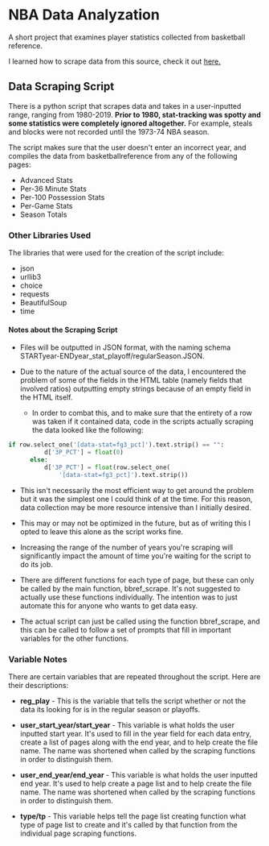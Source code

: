 # NBA Data Analyzation
A short project that examines player statistics collected from basketball reference.

I learned how to scrape data from this source, check it out [here.](https://github.com/LearnDataSci/article-resources/blob/master/Ultimate%20Guide%20to%20Web%20Scraping/Part%201%20-%20Requests%20and%20BeautifulSoup/notebook.ipynb)

## Data Scraping Script
There is a python script that scrapes data and takes in a user-inputted range, ranging from 1980-2019.
**Prior to 1980, stat-tracking was spotty and some statistics were completely ignored altogether.** For example, steals and blocks were not recorded until the 1973-74 NBA season.  

The script makes sure that the user doesn't enter an incorrect year, and compiles the data from basketballreference from any of the following pages:
- Advanced Stats
- Per-36 Minute Stats
- Per-100 Possession Stats
- Per-Game Stats
- Season Totals

### Other Libraries Used

The libraries that were used for the creation of the script include:

* json
* urllib3
* choice
* requests
* BeautifulSoup
* time

#### Notes about the Scraping Script
- Files will be outputted in JSON format, with the naming schema STARTyear-ENDyear_stat_playoff/regularSeason.JSON.

- Due to the nature of the actual source of the data, I encountered the problem of some of the fields in the HTML table (namely fields that involved ratios) outputting empty strings because of an empty field in the HTML itself.

  - In order to combat this, and to make sure that the entirety of a row was taken if it contained data, code in the scripts actually scraping the data looked like the following:
```python
if row.select_one('[data-stat=fg3_pct]').text.strip() == "":
          d['3P_PCT'] = float(0)
      else:
          d['3P_PCT'] = float(row.select_one(
              '[data-stat=fg3_pct]').text.strip())
```

  - This isn't necessarily the most efficient way to get around the problem but it was the simplest one I could think of at the time. For this reason, data collection may be more resource intensive than I initially desired.

  - This may or may not be optimized in the future, but as of writing this I opted to leave this alone as the script works fine.

- Increasing the range of the number of years you're scraping will significantly impact the amount of time you're waiting for the script to do its job.

- There are different functions for each type of page, but these can only be called by the main function, bbref_scrape. It's not suggested to actually use these functions individually. The intention was to just automate this for anyone who wants to get data easy.

- The actual script can just be called using the function bbref_scrape, and this can be called to follow a set of prompts that fill in important variables for the other functions.

### Variable Notes
There are certain variables that are repeated throughout the script. Here are their descriptions:

- **reg_play** - This is the variable that tells the script whether or not the data its looking for is in the regular season or playoffs.

- **user_start_year/start_year** - This variable is what holds the user inputted start year. It's used to fill in the year field for each data entry, create a list of pages along with the end year, and to help create the file name. The name was shortened when called by the scraping functions in order to distinguish them.

- **user_end_year/end_year** - This variable is what holds the user inputted end year. It's used to help create a page list and to help create the file name. The name was shortened when called by the scraping functions in order to distinguish them.

- **type/tp** - This variable helps tell the page list creating function what type of page list to create and it's called by that function from the individual page scraping functions.
